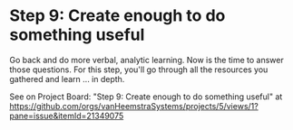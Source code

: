 # Step 9: Create enough to do something useful

Go back and do more verbal, analytic learning. Now is the time to answer those questions. For this step, you'll go through all the resources you gathered and learn ... in depth.

See on Project Board: "Step 9: Create enough to do something useful" at https://github.com/orgs/vanHeemstraSystems/projects/5/views/1?pane=issue&itemId=21349075
